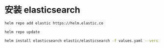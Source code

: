 # 安装 elasticsearch

```bash
helm repo add elastic https://helm.elastic.co

helm repo update

helm install elasticsearch elastic/elasticsearch -f values.yaml --version 7.17.3
```
